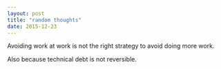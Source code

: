 ```yaml
---
layout: post
title: "random thoughts"
date: 2015-12-23
---
```


Avoiding work at work is not the right strategy to avoid doing more work.

Also because technical debt is not reversible.